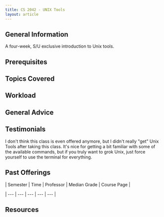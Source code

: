 ```yaml
---
title: CS 2042 - UNIX Tools
layout: article
---
```




## General Information

A four-week, S/U exclusive introduction to Unix tools.



## Prerequisites



## Topics Covered



## Workload



## General Advice



## Testimonials

I don't think this class is even offered anymore, but I didn't really "get" Unix Tools after taking this class. It's nice for getting a bit familiar with some of the available commands, but if you truly want to grok Unix, just force yourself to use the terminal for everything.



## Past Offerings

| Semester | Time | Professor | Median Grade | Course Page | 

| --- | --- | --- | --- | --- | 



## Resources

